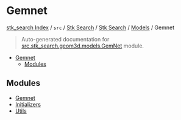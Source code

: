 # Gemnet

[stk_search Index](../../../../../README.md#stk_search-index) / `src` / [Stk Search](../../../index.md#stk-search) / [Stk Search](../../../index.md#stk-search) / [Models](../index.md#models) / Gemnet

> Auto-generated documentation for [src.stk_search.geom3d.models.GemNet](https://github.com/mohammedazzouzi15/STK_search/blob/main/src/stk_search/geom3d/models/GemNet/__init__.py) module.

- [Gemnet](#gemnet)
  - [Modules](#modules)

## Modules

- [Gemnet](./GemNet.md)
- [Initializers](./initializers.md)
- [Utils](./utils.md)